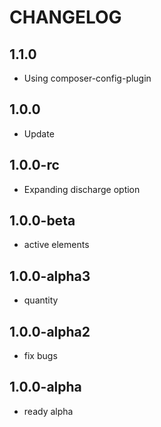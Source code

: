 CHANGELOG
==============

1.1.0
-----------------
 * Using composer-config-plugin
 
1.0.0
-----------------
 * Update

1.0.0-rc
-----------------
 * Expanding discharge option

1.0.0-beta
-----------------
 * active elements

1.0.0-alpha3
-----------------
 * quantity

1.0.0-alpha2
-----------------
 * fix bugs

1.0.0-alpha
-----------------
 * ready alpha
